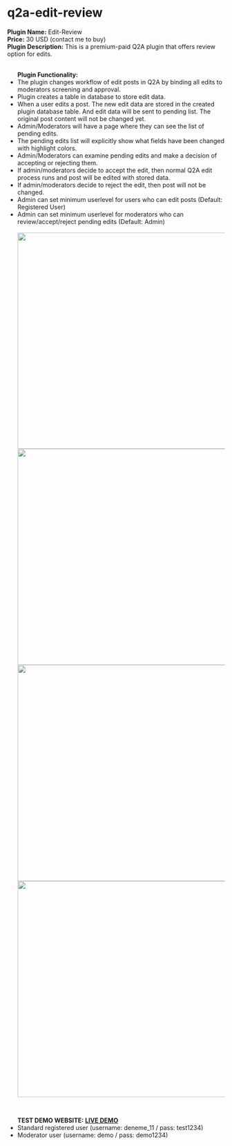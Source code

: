 # q2a-edit-review

<b>Plugin Name:</b>  Edit-Review <br>
<b>Price:</b> 30 USD (contact me to buy) <br>
<b>Plugin Description:</b> This is a premium-paid Q2A plugin that offers review option for edits.<br>
<br>
<ul class="first">
	<b>Plugin Functionality:</b>
	<li>The plugin changes workflow of edit posts in Q2A by binding all edits to moderators screening and approval.</li>
	<li>Plugin creates a table in database to store edit data.</li>
	<li>When a user edits a post. The new edit data are stored in the created plugin database table. And edit data will be sent to pending list. The original post content will not be changed yet.</li>
	<li>Admin/Moderators will have a page where they can see the list of pending edits.</li>
	<li>The pending edits list will explicitly show what fields have been changed with highlight colors.</li>
	<li>Admin/Moderators can examine pending edits and make a decision of accepting or rejecting them.</li>
	<li>If admin/moderators decide to accept the edit, then normal Q2A edit process runs and post will be edited with stored data.</li>
	<li>If admin/moderators decide to reject the edit, then post will not be changed.</li>	
	<li>Admin can set minimum userlevel for users who can edit posts (Default: Registered User)</li>
	<li>Admin can set minimum userlevel for moderators who can review/accept/reject pending edits (Default: Admin)</li>
	<br/>
	<img src="https://ihlassovbetov.github.io/assets/plugin-ss/edit-review/img-1.png" width="500px" height="auto" />
	<img src="https://ihlassovbetov.github.io/assets/plugin-ss/edit-review/img-2.png" width="500px" height="auto" />
	<img src="https://ihlassovbetov.github.io/assets/plugin-ss/edit-review/img-3.png" width="500px" height="auto" />
	<img src="https://ihlassovbetov.github.io/assets/plugin-ss/edit-review/img-4.png" width="500px" height="auto" />
</ul>
<br/>
<ul class="first">	
	<b>TEST DEMO WEBSITE: <a href="https://www.e-dostluk.com/q2a-demo" target="_blank">LIVE DEMO</a></b>
	<li>Standard registered user (username: deneme_11 / pass: test1234)</li>
	<li>Moderator user (username: demo / pass: demo1234)</li>
</ul>

